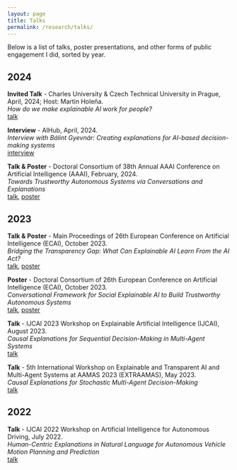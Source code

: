 ```yaml
---
layout: page
title: Talks
permalink: /research/talks/
---
```


Below is a list of talks, poster presentations, and other forms of public engagement I did, sorted by year.

## 2024

**Invited Talk** - Charles University &amp; Czech Technical University in Prague, April, 2024; Host: Martin Holeňa. <br /> *How do we make explainable AI work for people?* <br /> [talk](/assets/xai-seminar-prague.pdf)

**Interview** - AIHub, April, 2024. <br /> *Interview with Bálint Gyevnár: Creating explanations for AI-based decision-making systems* <br /> [interview](https://aihub.org/2024/04/16/interview-with-balint-gyevnar-creating-explanations-for-ai-based-decision-making-systems/)

**Talk &amp; Poster** - Doctoral Consortium of 38th Annual AAAI Conference on Artificial Intelligence (AAAI), February, 2024. <br /> *Towards Trustworthy Autonomous Systems via Conversations and Explanations* <br /> [talk](/assets/aaai-2024-dc-talk.pdf), [poster](/assets/aaai-2024-dc-poster.pdf)


## 2023

**Talk &amp; Poster** - Main Proceedings of 26th European Conference on Artificial Intelligence (ECAI), October 2023. <br /> *Bridging the Transparency Gap: What Can Explainable AI Learn From the AI Act?* <br /> [talk](/assets/ecai-2023-talk.pdf), [poster](/assets/ecai-2023-poster.pdf)

**Poster** - Doctoral Consortium of 26th European Conference on Artificial Intelligence (ECAI), October 2023. <br /> *Conversational Framework for Social Explainable AI to Build Trustworthy Autonomous Systems* <br /> [talk](/assets/ecai-2023-dc-talk.pdf), [poster](/assets/ecai-2023-dc-poster.pdf)

**Talk** - IJCAI 2023 Workshop on Explainable Artificial Intelligence (IJCAI), August 2023. <br /> *Causal Explanations for Sequential Decision-Making in Multi-Agent Systems* <br /> [talk](/assets/ijcai-2023-xai-talk.pdf)

**Talk** - 5th International Workshop on Explainable and Transparent AI and Multi-Agent Systems at AAMAS 2023 (EXTRAAMAS), May 2023. <br /> *Causal Explanations for Stochastic Multi-Agent Decision-Making* <br /> [talk](/assets/extraamas-2023-talk-cema.pdf)

## 2022

**Talk** - IJCAI 2022 Workshop on Artificial Intelligence for Autonomous Driving, July 2022. <br /> *Human-Centric Explanations in Natural Language for Autonomous Vehicle Motion Planning and Prediction* <br /> [talk](/assets/ijcai-2022-ai4ad-talk.pdf)